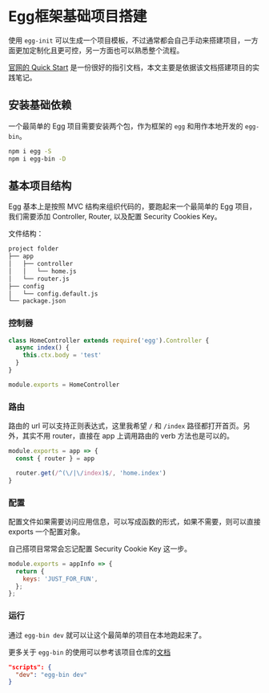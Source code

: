 # Egg框架基础项目搭建

使用 `egg-init` 可以生成一个项目模板，不过通常都会自己手动来搭建项目，一方面更加定制化且更可控，另一方面也可以熟悉整个流程。

[官网的 Quick Start](https://eggjs.app/en/intro/quickstart.html) 是一份很好的指引文档，本文主要是依据该文档搭建项目的实践笔记。

## 安装基础依赖

一个最简单的 Egg 项目需要安装两个包，作为框架的 `egg` 和用作本地开发的 `egg-bin`。

```bash
npm i egg -S
npm i egg-bin -D
```

## 基本项目结构

Egg 基本上是按照 MVC 结构来组织代码的，要跑起来一个最简单的 Egg 项目，我们需要添加 Controller, Router, 以及配置 Security Cookies Key。

文件结构：

```bash
project folder
├── app
│   ├── controller
│   │   └── home.js
│   └── router.js
├── config
│   └── config.default.js
└── package.json
```

### 控制器

```js
class HomeController extends require('egg').Controller {
  async index() {
    this.ctx.body = 'test'
  }
}

module.exports = HomeController
```

### 路由

路由的 url 可以支持正则表达式，这里我希望 `/` 和 `/index` 路径都打开首页。另外，其实不用 router，直接在 app 上调用路由的 verb 方法也是可以的。

```js
module.exports = app => {
  const { router } = app

  router.get(/^(\/|\/index)$/, 'home.index')
}
```

### 配置

配置文件如果需要访问应用信息，可以写成函数的形式，如果不需要，则可以直接 exports 一个配置对象。

自己搭项目常常会忘记配置 Security Cookie Key 这一步。

```js
module.exports = appInfo => {
  return {
    keys: 'JUST_FOR_FUN',
  };
};
```

### 运行

通过 `egg-bin dev` 就可以让这个最简单的项目在本地跑起来了。

更多关于 `egg-bin` 的使用可以参考该项目仓库的[文档](https://github.com/eggjs/egg-bin)

```json
"scripts": {
  "dev": "egg-bin dev"
}
```
